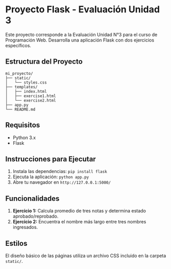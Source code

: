 
# Proyecto Flask - Evaluación Unidad 3

Este proyecto corresponde a la Evaluación Unidad N°3 para el curso de Programación Web. Desarrolla una aplicación Flask con dos ejercicios específicos.

## Estructura del Proyecto
```
mi_proyecto/
├── static/
│   └── styles.css
├── templates/
│   ├── index.html
│   ├── exercise1.html
│   └── exercise2.html
├── app.py
└── README.md
```

## Requisitos
- Python 3.x
- Flask

## Instrucciones para Ejecutar
1. Instala las dependencias: `pip install flask`
2. Ejecuta la aplicación: `python app.py`
3. Abre tu navegador en `http://127.0.0.1:5000/`

## Funcionalidades
1. **Ejercicio 1:** Calcula promedio de tres notas y determina estado aprobado/reprobado.
2. **Ejercicio 2:** Encuentra el nombre más largo entre tres nombres ingresados.

## Estilos
El diseño básico de las páginas utiliza un archivo CSS incluido en la carpeta `static/`.
